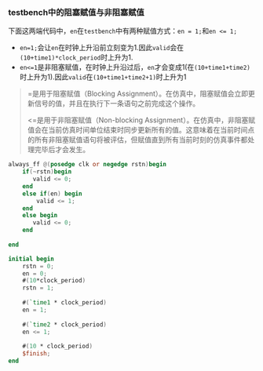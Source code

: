 ### testbench中的阻塞赋值与非阻塞赋值

下面这两端代码中，`en`在`testbench`中有两种赋值方式：`en = 1;`和`en <= 1;`

* `en=1;`会让`en`在时钟上升沿前立刻变为1.因此`valid`会在`(10+time1)*clock_period`时上升为1.
* `en<=1`是非阻塞赋值，在时钟上升沿过后，`en`才会变成1(在`(10+time1+time2)`时上升为1).因此`valid`在`(10+time1+time2+1)`时上升为1

> =是用于阻塞赋值（Blocking Assignment）。在仿真中，阻塞赋值会立即更新信号的值，并且在执行下一条语句之前完成这个操作。
>
> <=是用于非阻塞赋值（Non-blocking Assignment）。在仿真中，非阻塞赋值会在当前仿真时间单位结束时同步更新所有的值。这意味着在当前时间点的所有非阻塞赋值语句将被评估，但赋值直到所有当前时刻的仿真事件都处理完毕后才会发生。

```verilog
always_ff @(posedge clk or negedge rstn)begin
    if(~rstn)begin
       valid <= 0; 
    end
    else if(en) begin
        valid <= 1;
    end
    else begin
       valid <= 0; 
    end
    
end
```

```verilog
initial begin
   	rstn = 0;
    en = 0;
    #(10*clock_period)
    rstn = 1;
    
    #(`time1 * clock_period)
    en = 1;
    
    #(`time2 * clock_period)
    en <= 1;
    
    #(10 * clock_period)
    $finish;
end
```













